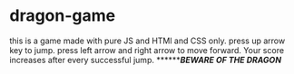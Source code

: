 # dragon-game
this is a game made with pure JS and HTMl and CSS only.
press up arrow key to jump.
press left arrow and right arrow to move forward.
Your score increases after every successful jump.
***************************************************************************BEWARE OF THE DRAGON*********************************************************************
